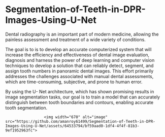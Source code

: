 # Segmentation-of-Teeth-in-DPR-Images-Using-U-Net
Dental radiography is an important part of modern medicine, allowing the painless assessment and treatment of a wide variety of conditions. 

The goal is to is to develop an accurate computerized system that will increase the efficiency and effectiveness of dental image evaluation, diagnosis and harness the power of deep learning and computer vision techniques to develop a solution that can reliably detect, segment, and assign tooth numbers in panoramic dental images. This effort primarily addresses the challenges associated with manual dental assessments, which are time-consuming, subjective, and prone to human error. 

By using the U- Net architecture, which has shown promising results in image segmentation tasks, our goal is to train a model that can accurately distinguish between tooth boundaries and contours, enabling accurate tooth segmentation.

                     <img width="670" alt="image" src="https://github.com/amanroy61499/Segmentation-of-Teeth-in-DPR-Images-Using-U-Net/assets/64533794/bf59aad0-1df4-4f4f-81b3-9ef1952963fc">
